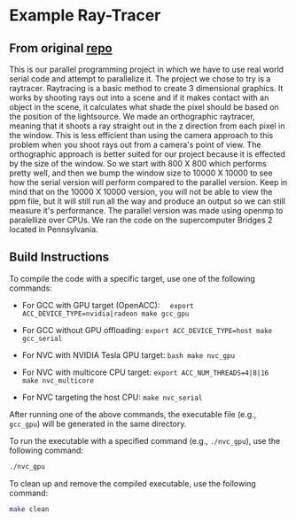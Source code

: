 # Example Ray-Tracer
## From original [repo](https://github.com/AKenney31/Raytracer_project)

This is our parallel programming project in which we have to use real world serial code and attempt to parallelize it. The project we chose to try is a raytracer. Raytracing is a basic method to create 3 dimensional graphics. It works by shooting rays out into a scene and if it makes contact with an object in the scene, it calculates what shade the pixel should be based on the position of the lightsource. We made an orthographic raytracer, meaning that it shoots a ray straight out in the z direction from each pixel in the window. This is less efficient than using the camera approach to this problem when you shoot rays out from a camera's point of view. The orthographic approach is better suited for our project because it is effected by the size of the window. So we start with 800 X 800 which performs pretty well, and then we bump the window size to 10000 X 10000 to see how the serial version will perform compared to the parallel version. Keep in mind that on the 10000 X 10000 version, you will not be able to view the ppm file, but it will still run all the way and produce an output so we can still measure it's performance. The parallel version was made using openmp to paralellize over CPUs. We ran the code on the supercomputer Bridges 2 located in Pennsylvania.

## Build Instructions

To compile the code with a specific target, use one of the following commands:

- For GCC with GPU target (OpenACC):
        ```  
        export ACC_DEVICE_TYPE=nvidia|radeon
        make gcc_gpu
        ```

- For GCC without GPU offloading:
        ```
        export ACC_DEVICE_TYPE=host
        make gcc_serial
        ```

- For NVC with NVIDIA Tesla GPU target:
        ```bash
        make nvc_gpu
        ```

- For NVC with multicore CPU target:
        ```
        export ACC_NUM_THREADS=4|8|16
        make nvc_multicore
        ```

- For NVC targeting the host CPU:
        ```
        make nvc_serial
        ```

After running one of the above commands, the executable file (e.g., `gcc_gpu`) will be generated in the same directory.


To run the executable with a specified command (e.g., `./nvc_gpu`), use the following command:

```bash
./nvc_gpu
```

To clean up and remove the compiled executable, use the following command:

```bash
make clean
```